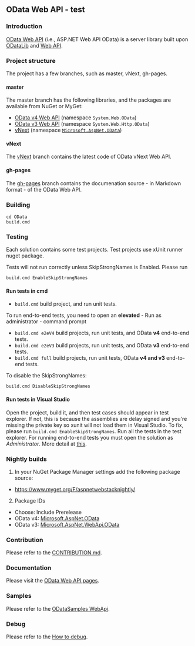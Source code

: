 ## OData Web API - test

### Introduction
[OData Web API](http://odata.github.io/WebApi) (i.e., ASP.NET Web API OData) is a server library built upon [ODataLib](https://github.com/OData/odata.net/) and [Web API](http://www.asp.net/web-api).

### Project structure
The project has a few branches, such as master, vNext, gh-pages.

#### master
The master branch has the following libraries, and the packages are available from NuGet or MyGet:
 - [OData v4 Web API](https://www.nuget.org/packages/Microsoft.AspNet.OData/) (namespace `System.Web.OData`) 
 - [OData v3 Web API](https://www.nuget.org/packages/Microsoft.AspNet.WebApi.OData/) (namespace `System.Web.Http.OData`)
 - [vNext](http://odata.github.io/WebApi/#07-07-6-0-0-alpha1) (namespace [`Microsoft.AspNet.OData`](https://github.com/OData/WebApi/tree/master/vNext))

#### vNext 
The [vNext](https://github.com/OData/WebApi/tree/vNext/vNext) branch contains the latest code of OData vNext Web API.

#### gh-pages
The [gh-pages](https://github.com/OData/WebApi/tree/gh-pages) branch contains the documenation source - in Markdown format - of the OData Web API.

### Building
```
cd OData
build.cmd
```

### Testing
Each solution contains some test projects. Test projects use xUnit runner nuget package.

Tests will not run correctly unless SkipStrongNames is Enabled. Please run
```
build.cmd EnableSkipStrongNames
```

#### Run tests in cmd
* `build.cmd` build project, and run unit tests.

To run end-to-end tests, you need to open an **elevated** - Run as administrator - command prompt
* `build.cmd e2eV4` build projects, run unit tests, and OData **v4** end-to-end tests.
* `build.cmd e2eV3` build projects, run unit tests, and OData **v3** end-to-end tests.
* `build.cmd full` build projects, run unit tests, OData **v4 and v3** end-to-end tests.

To disable the SkipStrongNames:
```
build.cmd DisableSkipStrongNames
```

#### Run tests in Visual Studio
Open the project, build it, and then test cases should appear in test explorer. If not, this is because the assemblies are delay signed and you're missing the private key so xunit will not load them in Visual Studio. To fix, please run `build.cmd EnableSkipStrongNames`. Run all the tests in the test explorer. For running end-to-end tests you must open the solution as *Administrator*. More detail at [this](http://odata.github.io/WebApi/#09-01-unittest-e2etest).

### Nightly builds
1.	In your NuGet Package Manager settings add the following package source:
  * https://www.myget.org/F/aspnetwebstacknightly/
2.	Package IDs
  * Choose: Include Prerelease
  * OData v4: [Microsoft.AspNet.OData](https://www.myget.org/F/aspnetwebstacknightly/Packages?$filter=Id%20eq%20%27Microsoft.AspNet.OData%27&$select=Id,Version&$orderby=Version%20desc&$top=4&$format=application/json)
  * OData v3: [Microsoft.AspNet.WebApi.OData](https://www.myget.org/F/aspnetwebstacknightly/Packages?$filter=Id%20eq%20%27Microsoft.AspNet.WebApi.OData%27&$select=Id,Version&$orderby=Version%20desc&$top=4&$format=application/json)

### Contribution
Please refer to the [CONTRIBUTION.md](https://github.com/OData/WebApi/blob/master/.github/CONTRIBUTION.md).

### Documentation
Please visit the [OData Web API pages](http://odata.github.io/WebApi).

### Samples
Please refer to the [ODataSamples WebApi](https://github.com/OData/ODataSamples/tree/master/WebApi).

### Debug
Please refer to the [How to debug](http://odata.github.io/WebApi/10-01-debug-webapi-source).
